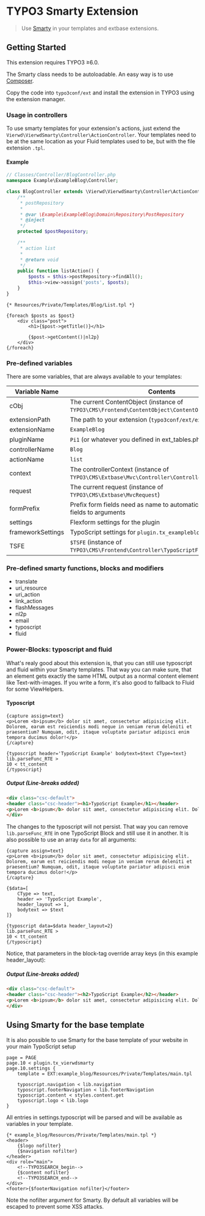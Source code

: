 # TYPO3 Smarty Extension

> Use [Smarty](http://www.smarty.net/) in your templates and extbase extensions.

## Getting Started

This extension requires TYPO3 ≥6.0.

The Smarty class needs to be autoloadable. An easy way is to use [Composer](https://getcomposer.org/).

Copy the code into `typo3conf/ext` and install the extension in TYPO3 using the extension manager.

### Usage in controllers

To use smarty templates for your extension's actions, just extend the `Vierwd\VierwdSmarty\Controller\ActionController`. Your templates need to be at the same location as your Fluid templates used to be, but with the file extension `.tpl`.

#### Example

```php
// Classes/Controller/BlogController.php
namespace Example\ExampleBlog\Controller;

class BlogController extends \Vierwd\VierwdSmarty\Controller\ActionController {
	/**
	 * postRepository
	 *
	 * @var \Example\ExampleBlog\Domain\Repository\PostRepository
	 * @inject
	 */
	protected $postRepository;

	/**
	 * action list
	 *
	 * @return void
	 */
	public function listAction() {
		$posts = $this->postRepository->findAll();
		$this->view->assign('posts', $posts);
	}
}
```

```Smarty
{* Resources/Private/Templates/Blog/List.tpl *}

{foreach $posts as $post}
	<div class="post">
		<h1>{$post->getTitle()}</h1>

		{$post->getContent()|nl2p}
	</div>
{/foreach}
```

### Pre-defined variables

There are some variables, that are always available to your templates:

Variable Name | Contents
--------------|---------
cObj | The current ContentObject (instance of `TYPO3\CMS\Frontend\ContentObject\ContentObjectRenderer`)
extensionPath | The path to your extension (`typo3conf/ext/example_blog/`)
extensionName | `ExampleBlog`
pluginName | `Pi1` (or whatever you defined in ext_tables.php)
controllerName | `Blog`
actionName | `list`
context | The controllerContext (instance of `TYPO3\CMS\Extbase\Mvc\Controller\ControllerContext`)
request | The current request (instance of `TYPO3\CMS\Extbase\MvcRequest`)
formPrefix | Prefix form fields need as name to automatically map form fields to arguments
settings | Flexform settings for the plugin
frameworkSettings | TypoScript settings for `plugin.tx_exampleblog`
TSFE | `$TSFE` (instance of `TYPO3\CMS\Frontend\Controller\TypoScriptFrontendController`)

### Pre-defined smarty functions, blocks and modifiers

- translate
- uri_resource
- uri_action
- link_action
- flashMessages
- nl2p
- email
- typoscript
- fluid

### Power-Blocks: typoscript and fluid

What's realy good about this extension is, that you can still use typoscript and fluid within your Smarty templates. That way you can make sure, that an element gets exactly the same HTML output as a normal content element like Text-with-images. If you write a form, it's also good to fallback to Fluid for some ViewHelpers.

#### Typoscript
```smarty
{capture assign=text}
<p>Lorem <b>ipsum</b> dolor sit amet, consectetur adipisicing elit. Dolorem, earum est reiciendis modi neque in veniam rerum deleniti et praesentium? Numquam, odit, itaque voluptate pariatur adipisci enim tempora ducimus dolor!</p>
{/capture}

{typoscript header='TypoScript Example' bodytext=$text CType=text}
lib.parseFunc_RTE >
10 < tt_content
{/typoscript}
```

##### Output (Line-breaks added)
```html
<div class="csc-default">
<header class="csc-header"><h1>TypoScript Example</h1></header>
<p>Lorem <b>ipsum</b> dolor sit amet, consectetur adipisicing elit. Dolorem, earum est reiciendis modi neque in veniam rerum deleniti et praesentium? Numquam, odit, itaque voluptate pariatur adipisci enim tempora ducimus dolor!</p>
</div>
```

The changes to the typoscript will not persist. That way you can remove `lib.parseFunc_RTE` in one TypoScript Block and still use it in another. It is also possible to use an array `data` for all arguments:
```smarty
{capture assign=text}
<p>Lorem <b>ipsum</b> dolor sit amet, consectetur adipisicing elit. Dolorem, earum est reiciendis modi neque in veniam rerum deleniti et praesentium? Numquam, odit, itaque voluptate pariatur adipisci enim tempora ducimus dolor!</p>
{/capture}

{$data=[
	CType => text,
	header => 'TypoScript Example',
	header_layout => 1,
	bodytext => $text
]}

{typoscript data=$data header_layout=2}
lib.parseFunc_RTE >
10 < tt_content
{/typoscript}
```

Notice, that parameters in the block-tag override array keys (in this example header_layout):

##### Output (Line-breaks added)
```html
<div class="csc-default">
<header class="csc-header"><h2>TypoScript Example</h2></header>
<p>Lorem <b>ipsum</b> dolor sit amet, consectetur adipisicing elit. Dolorem, earum est reiciendis modi neque in veniam rerum deleniti et praesentium? Numquam, odit, itaque voluptate pariatur adipisci enim tempora ducimus dolor!</p>
</div>
```

## Using Smarty for the base template
It is also possible to use Smarty for the base template of your website in your main TypoScript setup

```
page = PAGE
page.10 < plugin.tx_vierwdsmarty
page.10.settings {
	template = EXT:example_blog/Resources/Private/Templates/main.tpl

	typoscript.navigation < lib.navigation
	typoscript.footerNavigation < lib.footerNavigation
	typoscript.content < styles.content.get
	typoscript.logo < lib.logo
}
```

All entries in settings.typoscript will be parsed and will be available as variables in your template.
```smarty
{* example_blog/Resources/Private/Templates/main.tpl *}
<header>
	{$logo nofilter}
	{$navigation nofilter}
</header>
<div role="main">
	<!--TYPO3SEARCH_begin-->
	{$content nofilter}
	<!--TYPO3SEARCH_end-->
</div>
<footer>{$footerNavigation nofilter}</footer>
```

Note the nofilter argument for Smarty. By default all variables will be escaped to prevent some XSS attacks.